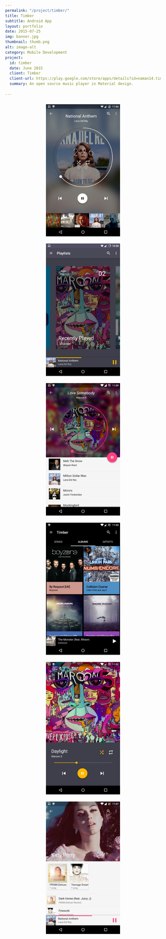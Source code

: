 ```yaml
---
permalink: "/project/timber/"
title: Timber
subtitle: Android App
layout: portfolio
date: 2015-07-25
img: banner.jpg
thumbnail: thumb.png
alt: image-alt
category: Mobile Development
project:
  id: timber
  date: June 2015
  client: Timber
  client-url: https://play.google.com/store/apps/details?id=naman14.timber&hl=en
  summary: An open source music player in Material design.

---
```

<div align="center">
<a href="1.jpg"><img width="240px" style="padding: 10px;" src="1.jpg"/></a>
<a href="2.jpg"><img width="240px" style="padding: 10px;" src="2.jpg"/></a>
<a href="3.jpg"><img width="240px" style="padding: 10px;" src="3.jpg"/></a>
<a href="4.jpg"><img width="240px" style="padding: 10px;" src="4.jpg"/></a>
<a href="5.jpg"><img width="240px" style="padding: 10px;" src="5.jpg"/></a>
<a href="6.jpg"><img width="240px" style="padding: 10px;" src="6.jpg"/></a>
</div>
